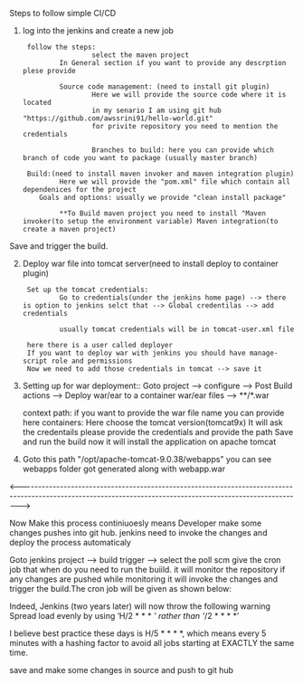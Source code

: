 Steps to follow simple CI/CD

1. log into the jenkins and create a new job

        follow the steps:
                        select the maven project
                In General section if you want to provide any descrption plese provide

                Source code management: (need to install git plugin)
                        Here we will provide the source code where it is located
                        in my senario I am using git hub "https://github.com/awssrini91/hello-world.git"
                        for privite repository you need to mention the credentials

                        Branches to build: here you can provide which branch of code you want to package (usually master branch)

        Build:(need to install maven invoker and maven integration plugin)
                Here we will provide the "pom.xml" file which contain all dependenices for the project
           Goals and options: usually we provide "clean install package"

                **To Build maven project you need to install "Maven invoker(to setup the environment variable) Maven integration(to create a maven project)

Save and trigger the build.

2. Deploy war file into tomcat server(need to install deploy to container plugin)

        Set up the tomcat credentials:
                Go to credentials(under the jenkins home page) --> there is option to jenkins selct that --> Global credentilas --> add credentials

                usually tomcat credentials will be in tomcat-user.xml file

        here there is a user called deployer
        If you want to deploy war with jenkins you should have manage-script role and permissions
        Now we need to add those credentials in tomcat --> save it

3.	Setting up for war deployment:: Goto project --> configure --> Post Build actions --> Deploy war/ear to a container 
		war/ear files --> **/*.war

	context path: if you want to provide the war file name you can provide here
	containers: Here choose the tomcat version(tomcat9x)
		It will ask the credentails please provide the credentials and provide the path
		Save and run the build now it will install the application on apache tomcat

4. Goto this path "/opt/apache-tomcat-9.0.38/webapps" you can see webapps folder got generated along with webapp.war 

<------------------------------------------------------------------------------------------------------------------------------------------------------------>

Now Make this process continiuoesly means Developer make some changes pushes into git hub. jenkins need to invoke the changes and deploy the process automaticaly 

Goto jenkins project --> build trigger --> select the poll scm
	give the cron job that when do you need to run the buiild. it will monitor the repository if any changes are pushed while monitoring it will invoke the changes and trigger the build.The cron job will be given as shown below: 

Indeed, Jenkins (two years later) will now throw the following warning Spread load evenly by using ‘H/2 * * * *’ rather than ‘*/2 * * * *’

I believe best practice these days is H/5 * * * *, which means every 5 minutes with a hashing factor to avoid all jobs starting at EXACTLY the same time.


save and make some changes in source and push to git hub

	 
	
